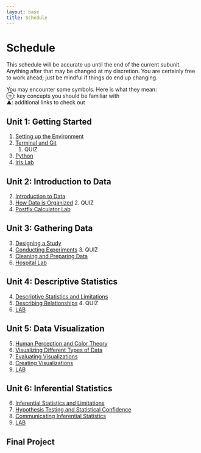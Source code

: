 ```yaml
---
layout: base
title: Schedule
---
```

# Schedule
This schedule will be accurate up until the end of the current subunit. Anything after that may be changed at my discretion. You are certainly free to work ahead; just be mindful if things do end up changing.

<div class="Legend">
You may encounter some symbols. Here is what they mean: <br>
⊕: key concepts you should be familiar with<br>
▲: additional links to check out
</div>

## Unit 1: Getting Started
  1. [Setting up the Environment]({{site.baseurl}}/units/01/01/)
  1. [Terminal and Git]({{site.baseurl}}/units/01/02/)
     1. QUIZ
  1. [Python]({{site.baseurl}}/units/01/03/)
  1. [Iris Lab]({{site.baseurl}}/units/01/04/)

## Unit 2: Introduction to Data
  2. [Introduction to Data]({{site.baseurl}}/units/02/01/)
  2. [How Data is Organized]({{site.baseurl}}/units/02/02/)
     2. QUIZ
  2. [Postfix Calculator Lab]({{site.baseurl}}/units/02/03/)

## Unit 3: Gathering Data
  3. [Designing a Study]({{site.baseurl}}/units/03/01)
  3. [Conducting Experiments]({{site.baseurl}}/units/03/02)
     3. QUIZ
  3. [Cleaning and Preparing Data]({{site.baseurl}}/units/03/03)
  3. [Hospital Lab]({{site.baseurl}}/units/03/04/)

## Unit 4: Descriptive Statistics
  4. [Descriptive Statistics and Limitations]({{site.baseurl}}/units/04/01/)
  4. [Describing Relationships]({{site.baseurl}}/units/04/02/)
     4. QUIZ
  4. [LAB]({{site.baseurl}}/units/04/03/)

## Unit 5: Data Visualization
  5. [Human Perception and Color Theory]({{site.baseurl}}/units/05/01/)
  5. [Visualizing Different Types of Data]({{site.baseurl}}/units/05/02/)
  5. [Evaluating Visualizations]({{site.baseurl}}/units/05/03/)
  5. [Creating Visualizations]({{site.baseurl}}/units/05/04)
  5. [LAB]({{site.baseurl}}/units/05/05/)

## Unit 6: Inferential Statistics
  6. [Inferential Statistics and Limitations]({{site.baseurl}}/units/06/01/)
  6. [Hypothesis Testing and Statistical Confidence]({{site.baseurl}}/units/06/02/)
  6. [Communicating Inferential Statistics]({{site.baseurl}}/units/06/03)
  6. [LAB]({{site.baseurl}}/units/06/04/)

## Final Project